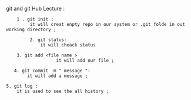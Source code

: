 git and git Hub Lecture :
    
        1 . git init :
             it will creat enpty repo in our system or .git folde in out working directory ;

             2. git status: 
                 it will cheack status 

        3. git add <file name >
                       it will add our file ;

       4. git commit -m " message ":
            it will add a message ;

    5. git log :
        it is used to see the all history ;

    